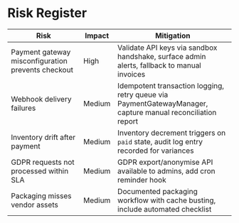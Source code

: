 # Risk Register

| Risk | Impact | Mitigation |
| ---- | ------ | ---------- |
| Payment gateway misconfiguration prevents checkout | High | Validate API keys via sandbox handshake, surface admin alerts, fallback to manual invoices |
| Webhook delivery failures | Medium | Idempotent transaction logging, retry queue via PaymentGatewayManager, capture manual reconciliation report |
| Inventory drift after payment | Medium | Inventory decrement triggers on `paid` state, audit log entry recorded for variances |
| GDPR requests not processed within SLA | Medium | GDPR export/anonymise API available to admins, add cron reminder hook |
| Packaging misses vendor assets | Medium | Documented packaging workflow with cache busting, include automated checklist |
